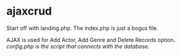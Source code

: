 # ajaxcrud

Start off with landing.php. The index.php is just a bogus file.


AJAX is used for Add Actor, Add Genre and Delete Records option. *config.php is the script that connects with the database.* 
